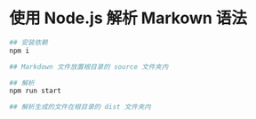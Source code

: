 # 使用 Node.js 解析 Markown 语法

```bash
## 安装依赖
npm i

## Markdown 文件放置根目录的 source 文件夹内

## 解析
npm run start

## 解析生成的文件在根目录的 dist 文件夹内
```